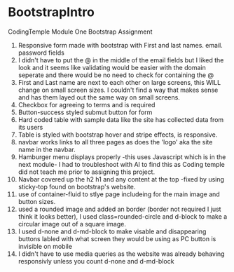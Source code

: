 # BootstrapIntro
CodingTemple Module One Bootstrap Assignment
1. Responsive form made with bootstrap with First and last names. email. password fields
2. I didn't have to put the @ in the middle of the email fields but I liked the look and it seems like validating would be easier with the domain seperate and there would be no need to check for containing the @
3. First and Last name are next to each other on large screens, this WILL change on small screen sizes. I couldn't find a way that makes sense and has them layed out the same way on small screens.
4. Checkbox for agreeing to terms and is required
5. Button-success styled submut button for form 
6. Hard coded table with sample data like the site has collected data from its users
7. Table is styled with bootstrap hover and stripe effects, is responsive.
8. navbar works links to all three pages as does the 'logo' aka the site name in the navbar.
9. Hamburger menu displays properly -this uses Javascript which is in the next module- I had to troubleshoot with AI to find this as Coding temple did not teach me prior to assigning this project.
10. Navbar covered up the h2 h1 and any content at the top -fixed by using sticky-top found on bootstrap's website.
11. use of container-fluid to stlye page includeing for the main image and button sizes. 
12. used a rounded image and added an border (border not required I just think it looks better), I used class=rounded-circle and d-block to make a circular image out of a square image.
13. I used d-none and d-md-block to make visable and disappearing buttons labled with what screen they would be using as PC button is invisible on mobile
14. I didn't have to use media queries as the website was already behaving responsivly unless you count d-none and d-md-block








